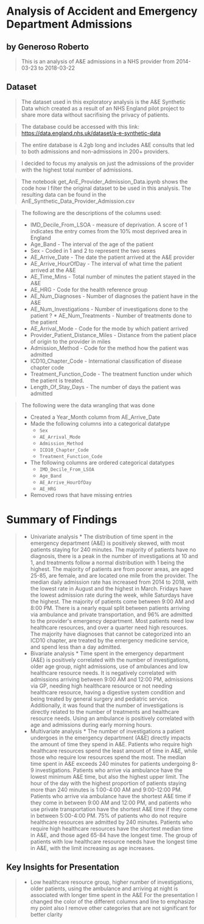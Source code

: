 # Analysis of Accident and Emergency Department Admissions
## by Generoso Roberto

> This is an analysis of A&E admissions in a NHS provider from 2014-03-23 to 2018-03-22

## Dataset

> The dataset used in this exploratory analysis is the A&E Synthetic Data which created as a result of an NHS England pilot project to share more data without sacrifising the privacy of patients.

> The database could be accessed with this link: https://data.england.nhs.uk/dataset/a-e-synthetic-data

> The entire database is 4.2gb long and includes A&E consults that led to both admissions and non-admissions in 200+ providers.

> I decided to focus my analysis on just the admissions of the provider with the highest total number of admissions.

> The notebook get_AnE_Provider_Admission_Data.ipynb shows the code how I filter the original dataset to be used in this analysis. The resulting data can be found in the AnE_Synthetic_Data_Provider_Admission.csv

> The following are the descriptions of the columns used:
>    * IMD_Decile_From_LSOA - measure of deprivation. A score of 1 indicates the entry comes from the 10% most deprived area in England
>    * Age_Band - The interval of the age of the patient
>    * Sex - Coded in 1 and 2 to represent the two sexes
>    * AE_Arrive_Date - The date the patient arrived at the A&E provider
>    * AE_Arrive_HourOfDay - The interval of what time the patient arrived at the A&E
>    * AE_Time_Mins - Total number of minutes the patient stayed in the A&E
>    * AE_HRG - Code for the health reference group
>    * AE_Num_Diagnoses - Number of diagnoses the patient have in the A&E
>    * AE_Num_Investigations - Number of investigations done to the patient
?    * AE_Num_Treatments - Number of treatments done to the patient
>    * AE_Arrival_Mode - Code for the mode by which  patient arrived
>    * Provider_Patient_Distance_Miles - Distance from the patient place of origin to the provider in miles
>    * Admission_Method - Code for the method how the patient was admitted
>    * ICD10_Chapter_Code - International classification of disease chapter code
>    * Treatment_Function_Code - The treatment function under which the patient is treated.
>    * Length_Of_Stay_Days - The number of days the patient was admitted

> The following were the data wrangling that was done
>    * Created a Year_Month column from AE_Arrive_Date
>    * Made the following columns into a categorical datatype
>        * `Sex`
>        * `AE_Arrival_Mode`
>        * `Admission_Method`
>        * `ICD10_Chapter_Code`
>        * `Treatment_Function_Code`
>    * The following columns are ordered categorical datatypes
>        * `IMD_Decile_From_LSOA`
>        * `Age_Band`
>        * `AE_Arrive_HourOfDay`
>        * `AE_HRG`
>    * Removed rows that have missing entries
# Summary of Findings
> * Univariate analysis
>       * The distribution of time spent in the emergency department (A&E) is positively skewed, with most patients staying for 240 minutes. The majority of patients have no diagnosis, there is a peak in the number of investigations at 10 and 1, and treatments follow a normal distribution with 1 being the highest. The majority of patients are from poorer areas, are aged 25-85, are female, and are located one mile from the provider. The median daily admission rate has increased from 2014 to 2018, with the lowest rate in August and the highest in March. Fridays have the lowest admission rate during the week, while Saturdays have the highest. The majority of patients come between 9:00 AM and 8:00 PM. There is a nearly equal split between patients arriving via ambulance and private transportation, and 96% are admitted to the provider's emergency department. Most patients need low healthcare resources, and over a quarter need high resources. The majority have diagnoses that cannot be categorized into an ICD10 chapter, are treated by the emergency medicine service, and spend less than a day admitted.
> * Bivariate analysis
>       * Time spent in the emergency department (A&E) is positively correlated with the number of investigations, older age group, night admissions, use of ambulances and low healthcare resource needs. It is negatively correlated with admissions arriving between 9:00 AM and 12:00 PM, admissions via GP, needing high healthcare resource or not needing healthcare resource, having a digestive system condition and being treated by general surgery and pediatric service. Additionally, it was found that the number of investigations is directly related to the number of treatments and healthcare resource needs. Using an ambulance is positively correlated with age and admissions during early morning hours.
> * Multivariate analysis
>       * The number of investigations a patient undergoes in the emergency department (A&E) directly impacts the amount of time they spend in A&E. Patients who require high healthcare resources spend the least amount of time in A&E, while those who require low resources spend the most. The median time spent in A&E exceeds 240 minutes for patients undergoing 8-9 investigations. Patients who arrive via ambulance have the lowest minimum A&E time, but also the highest upper limit. The hour of the day with the highest proportion of patients staying more than 240 minutes is 1:00-4:00 AM and 9:00-12:00 PM. Patients who arrive via ambulance have the shortest A&E time if they come in between 9:00 AM and 12:00 PM, and patients who use private transportation have the shortest A&E time if they come in between 5:00-4:00 PM. 75% of patients who do not require healthcare resources are admitted by 240 minutes. Patients who require high healthcare resources have the shortest median time in A&E, and those aged 65-84 have the longest time. The group of patients with low healthcare resource needs have the longest time in A&E, with the limit increasing as age increases.
## Key Insights for Presentation

> * Low healthcare resource group, higher number of investigations, older patients, using the ambulance and arriving at night is associated with longer time spent in the A&E
> For the presentation I changed the color of the different columns and line to emphasize my point also I remove other categories that are not significant for better clarity
